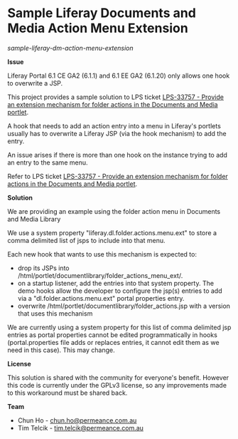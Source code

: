 # Sample Liferay Documents and Media Action Menu Extension

*sample-liferay-dm-action-menu-extension*


**Issue**

Liferay Portal 6.1 CE GA2 (6.1.1) and 6.1 EE GA2 (6.1.20) only allows one hook to overwrite a JSP.

This project provides a sample solution to LPS ticket [LPS-33757 - Provide an extension mechanism for folder actions in the Documents and Media portlet](http://issues.liferay.com/browse/LPS-33757).  

A hook that needs to add an action entry into a menu in Liferay's portlets usually has to overwrite a Liferay JSP (via the hook mechanism) to add the entry.

An issue arises if there is more than one hook on the instance trying to add an entry to the same menu. 

Refer to LPS ticket [LPS-33757 - Provide an extension mechanism for folder actions in the Documents and Media portlet](http://issues.liferay.com/browse/LPS-33757).


**Solution**

We are providing an example using the folder action menu in Documents and Media Library

We use a system property "liferay.dl.folder.actions.menu.ext" to store a comma delimited list of jsps to include into that menu.

Each new hook that wants to use this mechanism is expected to:
 * drop its JSPs into /html/portlet/documentlibrary/folder_actions_menu_ext/. 
 * on a startup listener, add the entries into that system property. The demo hooks allow the developer to configure the jsp(s) entries to add via a "dl.folder.actions.menu.ext" portal properties entry.
 * overwrite /html/portlet/documentlibrary/folder_actions.jsp with a version that uses this mechanism

We are currently using a system property for this list of comma delimited jsp entries as portal properties cannot be edited 
programmatically in hooks (portal.properties file adds or replaces entries, it cannot edit them as we need in this case). 
This may change.



**License**

This solution is shared with the community for everyone's benefit. However this code is currently under the GPLv3 license, so any improvements made to this workaround must be shared back. 


**Team**

* Chun Ho - chun.ho@permeance.com.au
* Tim Telcik - tim.telcik@permeance.com.au

